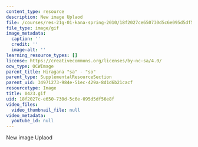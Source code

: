 ```yaml
---
content_type: resource
description: New image Uplaod
file: /courses/res-21g-01-kana-spring-2010/18f2027ce650730d5c6e095d5df56e8f_0423.gif
file_type: image/gif
image_metadata:
  caption: ''
  credit: ''
  image-alt: ''
learning_resource_types: []
license: https://creativecommons.org/licenses/by-nc-sa/4.0/
ocw_type: OCWImage
parent_title: Hiragana "sa" - "so"
parent_type: SupplementalResourceSection
parent_uid: 34971273-984e-51ec-429a-8d1d6b21cacf
resourcetype: Image
title: 0423.gif
uid: 18f2027c-e650-730d-5c6e-095d5df56e8f
video_files:
  video_thumbnail_file: null
video_metadata:
  youtube_id: null
---
```

New image Uplaod